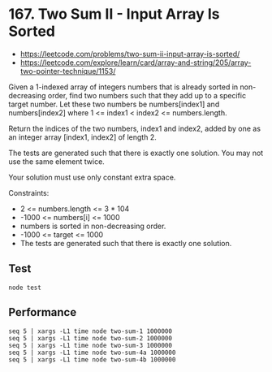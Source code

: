 # 167. Two Sum II - Input Array Is Sorted

- https://leetcode.com/problems/two-sum-ii-input-array-is-sorted/
- https://leetcode.com/explore/learn/card/array-and-string/205/array-two-pointer-technique/1153/

Given a 1-indexed array of integers numbers that is already sorted in non-decreasing order, find two numbers such that they add up to a specific target number. Let these two numbers be numbers[index1] and numbers[index2] where 1 <= index1 < index2 <= numbers.length.

Return the indices of the two numbers, index1 and index2, added by one as an integer array [index1, index2] of length 2.

The tests are generated such that there is exactly one solution. You may not use the same element twice.

Your solution must use only constant extra space.

Constraints:

- 2 <= numbers.length <= 3 * 104
- -1000 <= numbers[i] <= 1000
- numbers is sorted in non-decreasing order.
- -1000 <= target <= 1000
- The tests are generated such that there is exactly one solution.

## Test
```
node test
```

## Performance
```
seq 5 | xargs -L1 time node two-sum-1 1000000
seq 5 | xargs -L1 time node two-sum-2 1000000
seq 5 | xargs -L1 time node two-sum-3 1000000
seq 5 | xargs -L1 time node two-sum-4a 1000000
seq 5 | xargs -L1 time node two-sum-4b 1000000
```
